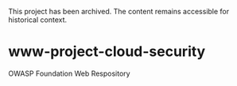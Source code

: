 This project has been archived. The content remains accessible for historical context.

# www-project-cloud-security
OWASP Foundation Web Respository
